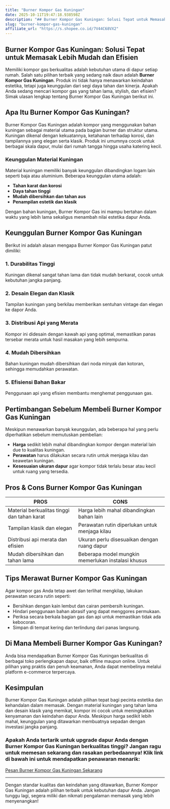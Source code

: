 ```yaml
---
title: "Burner Kompor Gas Kuningan"
date: 2025-10-11T19:47:18.938598Z
description: "## Burner Kompor Gas Kuningan: Solusi Tepat untuk Memasak Lebih Mudah dan Efisien..."
slug: "burner-kompor-gas-kuningan"
affiliate_url: "https://s.shopee.co.id/7V44C68VX2"
---
```

## Burner Kompor Gas Kuningan: Solusi Tepat untuk Memasak Lebih Mudah dan Efisien

Memiliki kompor gas berkualitas adalah kebutuhan utama di dapur setiap rumah. Salah satu pilihan terbaik yang sedang naik daun adalah **Burner Kompor Gas Kuningan**. Produk ini tidak hanya menawarkan keindahan estetika, tetapi juga keunggulan dari segi daya tahan dan kinerja. Apakah Anda sedang mencari kompor gas yang tahan lama, stylish, dan efisien? Simak ulasan lengkap tentang Burner Kompor Gas Kuningan berikut ini.

## Apa Itu Burner Kompor Gas Kuningan?

Burner Kompor Gas Kuningan adalah kompor yang menggunakan bahan kuningan sebagai material utama pada bagian burner dan struktur utama. Kuningan dikenal dengan kekuatannya, ketahanan terhadap korosi, dan tampilannya yang elegan serta klasik. Produk ini umumnya cocok untuk berbagai skala dapur, mulai dari rumah tangga hingga usaha katering kecil.

### Keunggulan Material Kuningan

Material kuningan memiliki banyak keunggulan dibandingkan logam lain seperti baja atau aluminium. Beberapa keunggulan utama adalah:

- **Tahan karat dan korosi**  
- **Daya tahan tinggi**  
- **Mudah dibersihkan dan tahan aus**  
- **Penampilan estetik dan klasik**  

Dengan bahan kuningan, Burner Kompor Gas ini mampu bertahan dalam waktu yang lebih lama sekaligus menambah nilai estetika dapur Anda.

## Keunggulan Burner Kompor Gas Kuningan

Berikut ini adalah alasan mengapa Burner Kompor Gas Kuningan patut dimiliki:

### 1. Durabilitas Tinggi  
Kuningan dikenal sangat tahan lama dan tidak mudah berkarat, cocok untuk kebutuhan jangka panjang.

### 2. Desain Elegan dan Klasik  
Tampilan kuningan yang berkilau memberikan sentuhan vintage dan elegan ke dapor Anda.

### 3. Distribusi Api yang Merata  
Kompor ini didesain dengan kawah api yang optimal, memastikan panas tersebar merata untuk hasil masakan yang lebih sempurna.

### 4. Mudah Dibersihkan  
Bahan kuningan mudah dibersihkan dari noda minyak dan kotoran, sehingga memudahkan perawatan.

### 5. Efisiensi Bahan Bakar  
Penggunaan api yang efisien membantu menghemat penggunaan gas.

## Pertimbangan Sebelum Membeli Burner Kompor Gas Kuningan

Meskipun menawarkan banyak keunggulan, ada beberapa hal yang perlu diperhatikan sebelum memutuskan pembelian:

- **Harga** sedikit lebih mahal dibandingkan kompor dengan material lain due to kualitas kuningan.
- **Perawatan** harus dilakukan secara rutin untuk menjaga kilau dan keawetan kuningan.
- **Kesesuaian ukuran dapur** agar kompor tidak terlalu besar atau kecil untuk ruang yang tersedia.

## Pros & Cons Burner Kompor Gas Kuningan

| **PROS**                                              | **CONS**                                                 |
|--------------------------------------------------------|-----------------------------------------------------------|
| Material berkualitas tinggi dan tahan karat           | Harga lebih mahal dibandingkan bahan lain               |
| Tampilan klasik dan elegan                            | Perawatan rutin diperlukan untuk menjaga kilau         |
| Distribusi api merata dan efisien                      | Ukuran perlu disesuaikan dengan ruang dapur           |
| Mudah dibersihkan dan tahan lama                      | Beberapa model mungkin memerlukan instalasi khusus     |

## Tips Merawat Burner Kompor Gas Kuningan

Agar kompor gas Anda tetap awet dan terlihat mengkilap, lakukan perawatan secara rutin seperti:

- Bersihkan dengan kain lembut dan cairan pembersih kuningan.
- Hindari penggunaan bahan abrasif yang dapat menggores permukaan.
- Periksa secara berkala bagian gas dan api untuk memastikan tidak ada kebocoran.
- Simpan di tempat kering dan terlindung dari panas langsung.

## Di Mana Membeli Burner Kompor Gas Kuningan?

Anda bisa mendapatkan Burner Kompor Gas Kuningan berkualitas di berbagai toko perlengkapan dapur, baik offline maupun online. Untuk pilihan yang praktis dan penuh keamanan, Anda dapat membelinya melalui platform e-commerce terpercaya.

## Kesimpulan

Burner Kompor Gas Kuningan adalah pilihan tepat bagi pecinta estetika dan kehandalan dalam memasak. Dengan material kuningan yang tahan lama dan desain klasik yang memikat, kompor ini cocok untuk meningkatkan kenyamanan dan keindahan dapur Anda. Meskipun harga sedikit lebih mahal, keunggulan yang ditawarkan membuatnya sepadan dengan investasi jangka panjang.

### Apakah Anda tertarik untuk upgrade dapur Anda dengan Burner Kompor Gas Kuningan berkualitas tinggi? Jangan ragu untuk memesan sekarang dan rasakan perbedaannya! Klik link di bawah ini untuk mendapatkan penawaran menarik:

[Pesan Burner Kompor Gas Kuningan Sekarang](https://s.shopee.co.id/7V44C68VX2)

---

Dengan standar kualitas dan keindahan yang ditawarkan, Burner Kompor Gas Kuningan adalah pilihan terbaik untuk kebutuhan dapur Anda. Jangan tunggu lagi, segera miliki dan nikmati pengalaman memasak yang lebih menyenangkan!